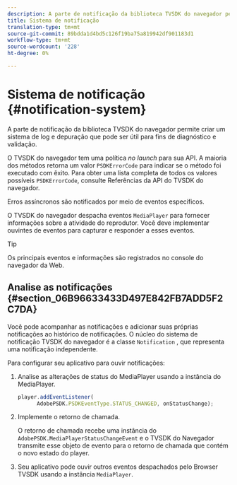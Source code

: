 ```yaml
---
description: A parte de notificação da biblioteca TVSDK do navegador permite criar um sistema de log e depuração que pode ser útil para fins de diagnóstico e validação.
title: Sistema de notificação
translation-type: tm+mt
source-git-commit: 89bdda1d4bd5c126f19ba75a819942df901183d1
workflow-type: tm+mt
source-wordcount: '228'
ht-degree: 0%

---
```



# Sistema de notificação {#notification-system}

A parte de notificação da biblioteca TVSDK do navegador permite criar um sistema de log e depuração que pode ser útil para fins de diagnóstico e validação.

<!--<a id="section_EC5DBE8DDA434B70A01FA2F3EF4618BD"></a>-->

O TVSDK do navegador tem uma política *no launch* para sua API. A maioria dos métodos retorna um valor `PSDKErrorCode` para indicar se o método foi executado com êxito. Para obter uma lista completa de todos os valores possíveis `PSDKErrorCode`, consulte Referências da API do TVSDK do navegador.

Erros assíncronos são notificados por meio de eventos específicos.

O TVSDK do navegador despacha eventos `MediaPlayer` para fornecer informações sobre a atividade do reprodutor. Você deve implementar ouvintes de eventos para capturar e responder a esses eventos.

>[!TIP]
>
>Os principais eventos e informações são registrados no console do navegador da Web.

## Analise as notificações {#section_06B96633433D497E842FB7ADD5F2C7DA}

Você pode acompanhar as notificações e adicionar suas próprias notificações ao histórico de notificações. O núcleo do sistema de notificação TVSDK do navegador é a classe `Notification` , que representa uma notificação independente.

Para configurar seu aplicativo para ouvir notificações:

1. Analise as alterações de status do MediaPlayer usando a instância do MediaPlayer.

   ```js
   player.addEventListener( 
         AdobePSDK.PSDKEventType.STATUS_CHANGED, onStatusChange);
   ```

1. Implemente o retorno de chamada.

   O retorno de chamada recebe uma instância do `AdobePSDK.MediaPlayerStatusChangeEvent` e o TVSDK do Navegador transmite esse objeto de evento para o retorno de chamada que contém o novo estado do player.
1. Seu aplicativo pode ouvir outros eventos despachados pelo Browser TVSDK usando a instância `MediaPlayer`.

